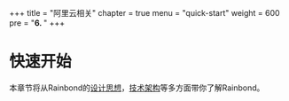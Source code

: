 +++
title = "阿里云相关"
chapter = true
menu = "quick-start"
weight = 600
pre = "<b>6. </b>"
+++

# 快速开始

本章节将从Rainbond的[设计思想](/architecture/design-concept/)，[技术架构](/architecture/architecture/)等多方面带你了解Rainbond。
